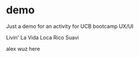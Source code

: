 # demo

Just a demo for an activity for UCB bootcamp UX/UI

Livin' La Vida Loca Rico Suavi

alex wuz here
